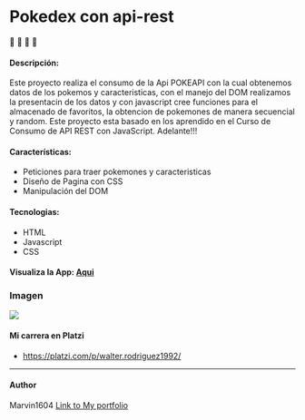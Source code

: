 # Pokedex con api-rest
📝 💚  🐍  🚀
#### Descripción:
Este proyecto realiza el consumo de la Api POKEAPI con la cual obtenemos datos de los pokemos y caracteristicas, con el manejo del DOM realizamos la presentacin de los datos y con javascript cree funciones para el almacenado de favoritos, la obtencion de pokemones de manera secuencial y random. Este proyecto esta basado en los aprendido en el Curso de Consumo de API REST con JavaScript. Adelante!!!

#### Características:
- Peticiones para traer pokemones y caracteristicas
- Diseño de Pagina con CSS
- Manipulación del DOM

#### Tecnologias:
- HTML
- Javascript
- CSS
#### Visualiza la App: [Aqui](https://marvin1604.github.io/api-rest/)<br>

### Imagen
![](https://i.postimg.cc/d1wm9W0j/pokedex.jpg)


#### Mi carrera en Platzi
- https://platzi.com/p/walter.rodriguez1992/

------------
#### Author
Marvin1604
[Link to My portfolio](https://marvin1604.github.io/portafolio/)<br>


